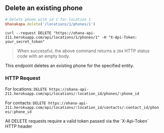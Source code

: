 ## Delete an existing phone

```ruby
# Delete phone with id 1 for location 1
Ohanakapa.delete('/locations/1/phones/1')
```

```shell
curl --request DELETE "https://ohana-api-211.herokuapp.com/api/locations/1/phones/1" -H "X-Api-Token: your_secret_token"
```

> When successful, the above command returns a `204` HTTP status code with an empty body.

This endpoint deletes an existing phone for the specified entity.

### HTTP Request

For locations:
`DELETE https://ohana-api-211.herokuapp.com/api/locations/:location_id/phones/:phone_id`

For contacts:
`DELETE https://ohana-api-211.herokuapp.com/api/locations/:location_id/contacts/:contact_id/phones/:phone_id`

<aside class="warning">All DELETE requests require a valid token passed via the
`X-Api-Token` HTTP header</aside>
